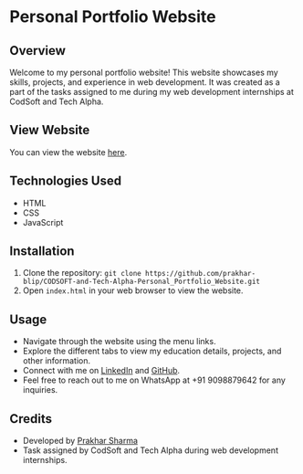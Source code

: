 # Personal Portfolio Website

## Overview
Welcome to my personal portfolio website! This website showcases my skills, projects, and experience in web development. It was created as a part of the tasks assigned to me during my web development internships at CodSoft and Tech Alpha.

## View Website
You can view the website [here](https://prakharsharma2.netlify.app/).

## Technologies Used
- HTML
- CSS
- JavaScript


## Installation
1. Clone the repository: `git clone https://github.com/prakhar-blip/CODSOFT-and-Tech-Alpha-Personal_Portfolio_Website.git`
2. Open `index.html` in your web browser to view the website.

## Usage
- Navigate through the website using the menu links.
- Explore the different tabs to view my education details, projects, and other information.
- Connect with me on [LinkedIn](https://www.linkedin.com/in/prakhar-sharma) and [GitHub](https://github.com/prakhar-blip).
- Feel free to reach out to me on WhatsApp at +91 9098879642 for any inquiries.

## Credits
- Developed by [Prakhar Sharma](https://github.com/prakhar-blip)
- Task assigned by CodSoft and Tech Alpha during web development internships.


